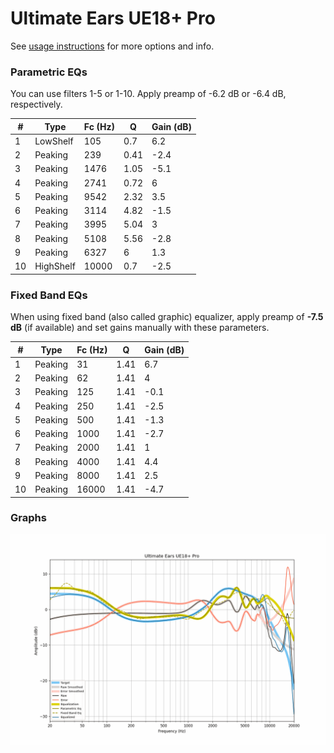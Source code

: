 # Ultimate Ears UE18+ Pro
See [usage instructions](https://github.com/jaakkopasanen/AutoEq#usage) for more options and info.

### Parametric EQs
You can use filters 1-5 or 1-10. Apply preamp of -6.2 dB or -6.4 dB, respectively.

|   # | Type      |   Fc (Hz) |    Q |   Gain (dB) |
|-----|-----------|-----------|------|-------------|
|   1 | LowShelf  |       105 | 0.7  |         6.2 |
|   2 | Peaking   |       239 | 0.41 |        -2.4 |
|   3 | Peaking   |      1476 | 1.05 |        -5.1 |
|   4 | Peaking   |      2741 | 0.72 |         6   |
|   5 | Peaking   |      9542 | 2.32 |         3.5 |
|   6 | Peaking   |      3114 | 4.82 |        -1.5 |
|   7 | Peaking   |      3995 | 5.04 |         3   |
|   8 | Peaking   |      5108 | 5.56 |        -2.8 |
|   9 | Peaking   |      6327 | 6    |         1.3 |
|  10 | HighShelf |     10000 | 0.7  |        -2.5 |

### Fixed Band EQs
When using fixed band (also called graphic) equalizer, apply preamp of **-7.5 dB** (if available) and set gains manually with these parameters.

|   # | Type    |   Fc (Hz) |    Q |   Gain (dB) |
|-----|---------|-----------|------|-------------|
|   1 | Peaking |        31 | 1.41 |         6.7 |
|   2 | Peaking |        62 | 1.41 |         4   |
|   3 | Peaking |       125 | 1.41 |        -0.1 |
|   4 | Peaking |       250 | 1.41 |        -2.5 |
|   5 | Peaking |       500 | 1.41 |        -1.3 |
|   6 | Peaking |      1000 | 1.41 |        -2.7 |
|   7 | Peaking |      2000 | 1.41 |         1   |
|   8 | Peaking |      4000 | 1.41 |         4.4 |
|   9 | Peaking |      8000 | 1.41 |         2.5 |
|  10 | Peaking |     16000 | 1.41 |        -4.7 |

### Graphs
![](./Ultimate%20Ears%20UE18+%20Pro.png)
